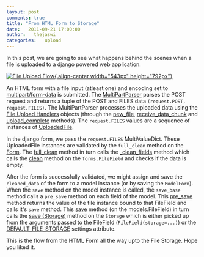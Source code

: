 ```yaml
---
layout: post
comments: true
title: "From HTML Form to Storage"
date:   2011-09-21 17:00:00
author:   thejaswi
categories:   upload
---
```


In this post, we are going to see what happens behind the scenes when a
file is uploaded to a django powered web application.

[![File Upload Flow](http://agiliq.com/dumps/images/20110921/file_storage.gif){.align-center
width="543px"
height="792px"}](http://agiliq.com/dumps/images/20110921/file_storage.gif)

An HTML form with a file input (atleast one) and encoding set to
[multipart/form-data](https://docs.djangoproject.com/en/dev/ref/forms/api/#binding-uploaded-files)
is submitted. The
[MultiPartParser](https://code.djangoproject.com/browser/django/trunk/django/http/multipartparser.py#L31)
parses the POST request and returns a tuple of the POST and FILES data
`(request.POST, request.FILES)`. The MultiPartParser processes the
uploaded data using the [File Upload
Handlers](https://docs.djangoproject.com/en/dev/topics/http/file-uploads/#upload-handlers)
objects (through the
[new\_file](https://code.djangoproject.com/browser/django/trunk/django/core/files/uploadhandler.py#L87),
[receive\_data\_chunk](https://code.djangoproject.com/browser/django/trunk/django/core/files/uploadhandler.py#L100)
and
[upload\_complete](https://code.djangoproject.com/browser/django/trunk/django/core/files/uploadhandler.py#L116)
methods). The `request.FILES` values are a sequence of instances of
[UploadedFile](https://docs.djangoproject.com/en/dev/topics/http/file-uploads/#uploadedfile-objects).

In the django form, we pass the `request.FILES` MultiValueDict. These
UploadedFile instances are validated by the `full_clean` method on the
[Form](https://docs.djangoproject.com/en/dev/ref/forms/api/). The
[full\_clean](https://code.djangoproject.com/browser/django/trunk/django/forms/forms.py#L254)
method in turn calls the
[\_clean\_fields](https://code.djangoproject.com/browser/django/trunk/django/forms/forms.py#L273)
method which calls the
[clean](https://code.djangoproject.com/browser/django/trunk/django/forms/fields.py#L493)
method on the `forms.FileField` and checks if the data is empty.

After the form is successfully validated, we might assign and save the
`cleaned_data` of the form to a model instance (or by saving the
`ModelForm`). When the `save` method on the model instance is called,
the `save_base` method calls a `pre_save` method on each field of the
model. This
[pre\_save](https://code.djangoproject.com/browser/django/trunk/django/db/models/fields/files.py#L244)
method returns the value of the file instance bound to that FileField
and calls it\'s `save` method. This
[save](https://code.djangoproject.com/browser/django/trunk/django/db/models/fields/files.py#L84)
method (on the models.FileField) in turn calls the [save
(Storage)](https://code.djangoproject.com/browser/django/trunk/django/core/files/storage.py#L34)
method on the `Storage` which is either picked up from the arguments
passed to the FileField (`FileField(storage=...)`) or the
[DEFAULT\_FILE\_STORAGE](https://docs.djangoproject.com/en/dev/ref/settings/#std:setting-DEFAULT_FILE_STORAGE)
settings attribute.

This is the flow from the HTML Form all the way upto the File Storage.
Hope you liked it.
